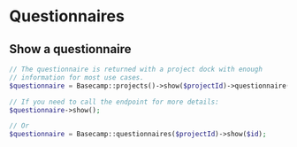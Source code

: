 # Questionnaires

## Show a questionnaire

```php
// The questionnaire is returned with a project dock with enough
// information for most use cases.
$questionnaire = Basecamp::projects()->show($projectId)->questionnaire();
```

```php
// If you need to call the endpoint for more details:
$questionnaire->show();

// Or
$questionnaire = Basecamp::questionnaires($projectId)->show($id);
```
